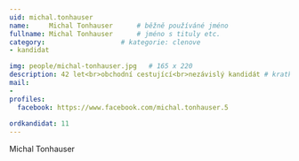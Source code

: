 ```yaml
---
uid: michal.tonhauser
name:     Michal Tonhauser  	# běžně používáné jméno
fullname: Michal Tonhauser  	# jméno s tituly etc.
category:                   # kategorie: clenove
- kandidat

img: people/michal-tonhauser.jpg   # 165 x 220
description: 42 let<br>obchodní cestující<br>nezávislý kandidát # kratký popis, max 160 znaků
mail:
- 
profiles:
  facebook: https://www.facebook.com/michal.tonhauser.5
  
ordkandidat: 11
---
```

Michal Tonhauser 
